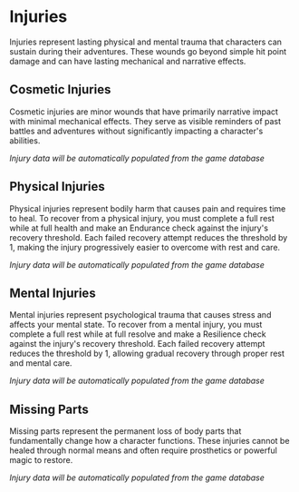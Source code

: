 # Injuries

Injuries represent lasting physical and mental trauma that characters can sustain during their adventures. These wounds go beyond simple hit point damage and can have lasting mechanical and narrative effects.

## Cosmetic Injuries

Cosmetic injuries are minor wounds that have primarily narrative impact with minimal mechanical effects. They serve as visible reminders of past battles and adventures without significantly impacting a character's abilities.

<!-- COSMETIC_INJURY_TABLE_START -->
*Injury data will be automatically populated from the game database*
<!-- COSMETIC_INJURY_TABLE_END -->

## Physical Injuries

Physical injuries represent bodily harm that causes pain and requires time to heal. To recover from a physical injury, you must complete a full rest while at full health and make an Endurance check against the injury's recovery threshold. Each failed recovery attempt reduces the threshold by 1, making the injury progressively easier to overcome with rest and care.

<!-- PHYSICAL_INJURY_TABLE_START -->
*Injury data will be automatically populated from the game database*
<!-- PHYSICAL_INJURY_TABLE_END -->

## Mental Injuries

Mental injuries represent psychological trauma that causes stress and affects your mental state. To recover from a mental injury, you must complete a full rest while at full resolve and make a Resilience check against the injury's recovery threshold. Each failed recovery attempt reduces the threshold by 1, allowing gradual recovery through proper rest and mental care.

<!-- MENTAL_INJURY_TABLE_START -->
*Injury data will be automatically populated from the game database*
<!-- MENTAL_INJURY_TABLE_END -->

## Missing Parts

Missing parts represent the permanent loss of body parts that fundamentally change how a character functions. These injuries cannot be healed through normal means and often require prosthetics or powerful magic to restore.

<!-- MISSING_PART_TABLE_START -->
*Injury data will be automatically populated from the game database*
<!-- MISSING_PART_TABLE_END -->
